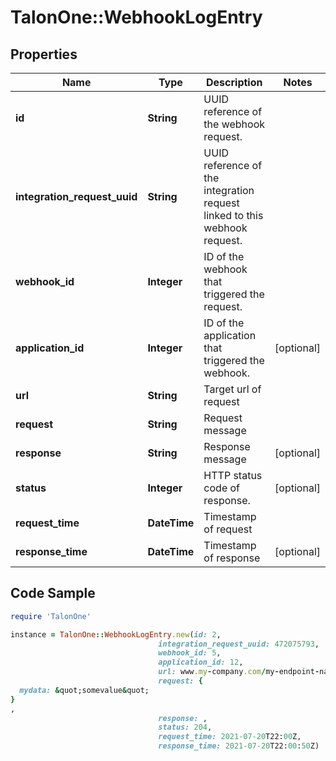 # TalonOne::WebhookLogEntry

## Properties

Name | Type | Description | Notes
------------ | ------------- | ------------- | -------------
**id** | **String** | UUID reference of the webhook request. | 
**integration_request_uuid** | **String** | UUID reference of the integration request linked to this webhook request. | 
**webhook_id** | **Integer** | ID of the webhook that triggered the request. | 
**application_id** | **Integer** | ID of the application that triggered the webhook. | [optional] 
**url** | **String** | Target url of request | 
**request** | **String** | Request message | 
**response** | **String** | Response message | [optional] 
**status** | **Integer** | HTTP status code of response. | [optional] 
**request_time** | **DateTime** | Timestamp of request | 
**response_time** | **DateTime** | Timestamp of response | [optional] 

## Code Sample

```ruby
require 'TalonOne'

instance = TalonOne::WebhookLogEntry.new(id: 2,
                                 integration_request_uuid: 472075793,
                                 webhook_id: 5,
                                 application_id: 12,
                                 url: www.my-company.com/my-endpoint-name,
                                 request: {
  mydata: &quot;somevalue&quot;
}
,
                                 response: ,
                                 status: 204,
                                 request_time: 2021-07-20T22:00Z,
                                 response_time: 2021-07-20T22:00:50Z)
```


